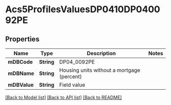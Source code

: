 # Acs5ProfilesValuesDP0410DP040092PE

## Properties
Name | Type | Description | Notes
------------ | ------------- | ------------- | -------------
**mDBCode** | **String** | DP04_0092PE | 
**mDBName** | **String** | Housing units without a mortgage (percent) | 
**mDBValue** | **String** | Field value | 

[[Back to Model list]](../README.md#documentation-for-models) [[Back to API list]](../README.md#documentation-for-api-endpoints) [[Back to README]](../README.md)


